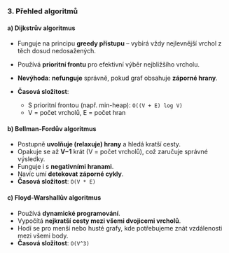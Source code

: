 
### **3. Přehled algoritmů**

#### **a) Dijkstrův algoritmus**

* Funguje na principu **greedy přístupu** – vybírá vždy nejlevnější vrchol z těch dosud nedosažených.
* Používá **prioritní frontu** pro efektivní výběr nejbližšího vrcholu.
* **Nevýhoda**: **nefunguje** správně, pokud graf obsahuje **záporné hrany**.
* **Časová složitost**:

  * S prioritní frontou (např. min-heap): `O((V + E) log V)`
  * V = počet vrcholů, E = počet hran

#### **b) Bellman-Fordův algoritmus**

* Postupně **uvolňuje (relaxuje) hrany** a hledá kratší cesty.
* Opakuje se až **V−1** krát (V = počet vrcholů), což zaručuje správné výsledky.
* Funguje i s **negativními hranami**.
* Navíc umí **detekovat záporné cykly**.
* **Časová složitost**: `O(V * E)`

#### **c) Floyd-Warshallův algoritmus**

* Používá **dynamické programování**.
* Vypočítá **nejkratší cesty mezi všemi dvojicemi vrcholů**.
* Hodí se pro menší nebo husté grafy, kde potřebujeme znát vzdálenosti mezi všemi body.
* **Časová složitost**: `O(V^3)`

